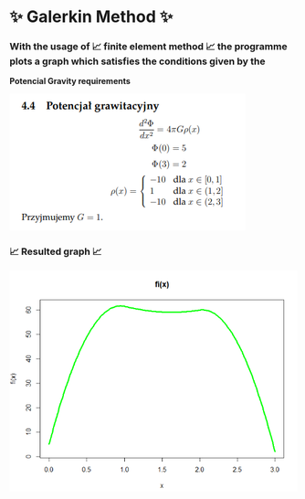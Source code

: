 # ✨ Galerkin Method ✨

### With the usage of 📈 **finite element method** 📈 the programme plots a graph which satisfies the conditions given by the
**Potencial Gravity requirements**

![task_requirements](public/task_in_polish.png)

### 📈 Resulted graph 📈

![graph](public/plotted_graph.png)
